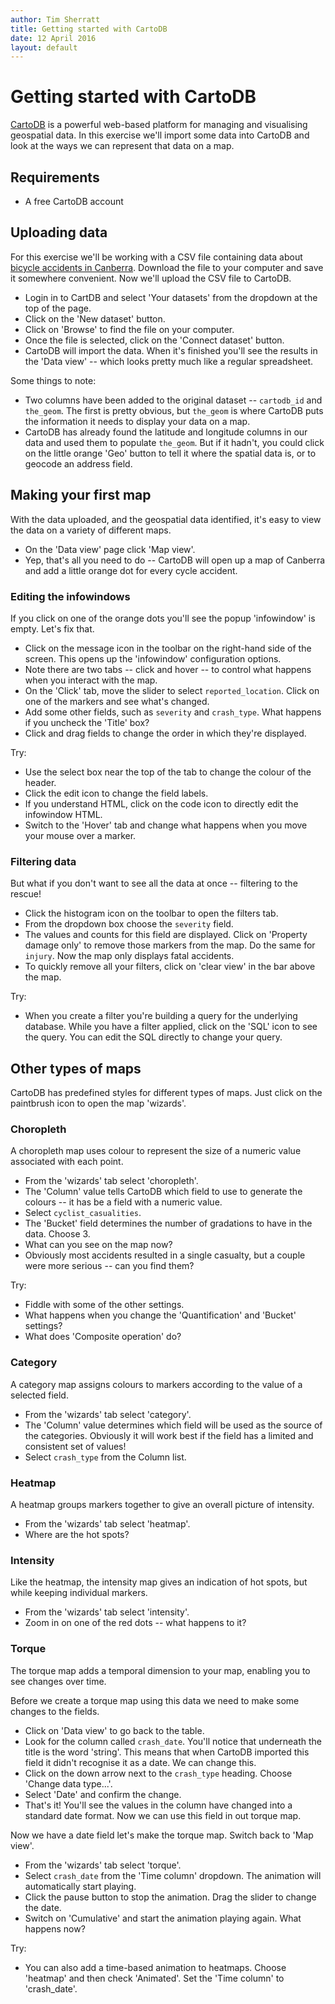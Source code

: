 ```yaml
---
author: Tim Sherratt
title: Getting started with CartoDB
date: 12 April 2016
layout: default
---
```


# Getting started with CartoDB

[CartoDB](https://cartodb.com/) is a powerful web-based platform for managing and visualising geospatial data. In this exercise we'll import some data into CartoDB and look at the ways we can represent that data on a map.

## Requirements

* A free CartoDB account

## Uploading data

For this exercise we'll be working with a CSV file containing data about [bicycle accidents in Canberra](https://dl.dropbox.com/s/nf7qtckth8blhen/Cyclist_Crashes.csv?dl=0). Download the file to your computer and save it somewhere convenient. Now we'll upload the CSV file to CartoDB.

* Login in to CartDB and select 'Your datasets' from the dropdown at the top of the page.
* Click on the 'New dataset' button.
* Click on 'Browse' to find the file on your computer.
* Once the file is selected, click on the 'Connect dataset' button.
* CartoDB will import the data. When it's finished you'll see the results in the 'Data view' -- which looks pretty much like a regular spreadsheet.

Some things to note:

* Two columns have been added to the original dataset -- `cartodb_id` and `the_geom`. The first is pretty obvious, but `the_geom` is where CartoDB puts the information it needs to display your data on a map.
* CartoDB has already found the latitude and longitude columns in our data and used them to populate `the_geom`. But if it hadn't, you could click on the little orange 'Geo' button to tell it where the spatial data is, or to geocode an address field.

## Making your first map

With the data uploaded, and the geospatial data identified, it's easy to view the data on a variety of different maps.

* On the 'Data view' page click 'Map view'.
* Yep, that's all you need to do -- CartoDB will open up a map of Canberra and add a little orange dot for every cycle accident.

### Editing the infowindows

If you click on one of the orange dots you'll see the popup 'infowindow' is empty. Let's fix that.

* Click on the message icon in the toolbar on the right-hand side of the screen. This opens up the 'infowindow' configuration options.
* Note there are two tabs -- click and hover -- to control what happens when you interact with the map.
* On the 'Click' tab, move the slider to select `reported_location`. Click on one of the markers and see what's changed.
* Add some other fields, such as `severity` and `crash_type`. What happens if you uncheck the 'Title' box?
* Click and drag fields to change the order in which they're displayed.

Try:

* Use the select box near the top of the tab to change the colour of the header.
* Click the edit icon to change the field labels.
* If you understand HTML, click on the code icon to directly edit the infowindow HTML.
* Switch to the 'Hover' tab and change what happens when you move your mouse over a marker.

### Filtering data

But what if you don't want to see all the data at once -- filtering to the rescue!

* Click the histogram icon on the toolbar to open the filters tab.
* From the dropdown box choose the `severity` field.
* The values and counts for this field are displayed. Click on 'Property damage only' to remove those markers from the map. Do the same for `injury`. Now the map only displays fatal accidents.
* To quickly remove all your filters, click on 'clear view' in the bar above the map.

Try:

* When you create a filter you're building a query for the underlying database. While you have a filter applied, click on the 'SQL' icon to see the query. You can edit the SQL directly to change your query.

## Other types of maps

CartoDB has predefined styles for different types of maps. Just click on the paintbrush icon to open the map 'wizards'.

### Choropleth

A choropleth map uses colour to represent the size of a numeric value associated with each point.

* From the 'wizards' tab select 'choropleth'.
* The 'Column' value tells CartoDB which field to use to generate the colours -- it has be a field with a numeric value.
* Select `cyclist_casualities`.
* The 'Bucket' field determines the number of gradations to have in the data. Choose 3.
* What can you see on the map now?
* Obviously most accidents resulted in a single casualty, but a couple were more serious -- can you find them?

Try:

* Fiddle with some of the other settings.
* What happens when you change the 'Quantification' and 'Bucket' settings?
* What does 'Composite operation' do?

### Category

A category map assigns colours to markers according to the value of a selected field.

* From the 'wizards' tab select 'category'.
* The 'Column' value determines which field will be used as the source of the categories. Obviously it will work best if the field has a limited and consistent set of values!
* Select `crash_type` from the Column list.

### Heatmap

A heatmap groups markers together to give an overall picture of intensity.

* From the 'wizards' tab select 'heatmap'.
* Where are the hot spots?

### Intensity

Like the heatmap, the intensity map gives an indication of hot spots, but while keeping individual markers.

* From the 'wizards' tab select 'intensity'.
* Zoom in on one of the red dots -- what happens to it?

### Torque

The torque map adds a temporal dimension to your map, enabling you to see changes over time.

Before we create a torque map using this data we need to make some changes to the fields.

* Click on 'Data view' to go back to the table.
* Look for the column called `crash_date`. You'll notice that underneath the title is the word 'string'. This means that when CartoDB imported this field it didn't recognise it as a date. We can change this.
* Click on the down arrow next to the `crash_type` heading. Choose 'Change data type...'.
* Select 'Date' and confirm the change.
* That's it! You'll see the values in the column have changed into a standard date format. Now we can use this field in out torque map.

Now we have a date field let's make the torque map. Switch back to 'Map view'.

* From the 'wizards' tab select 'torque'.
* Select `crash_date` from the 'Time column' dropdown. The animation will automatically start playing.
* Click the pause button to stop the animation. Drag the slider to change the date.
* Switch on 'Cumulative' and start the animation playing again. What happens now?

Try:

* You can also add a time-based animation to heatmaps. Choose 'heatmap' and then check 'Animated'. Set the 'Time column' to 'crash_date'.


